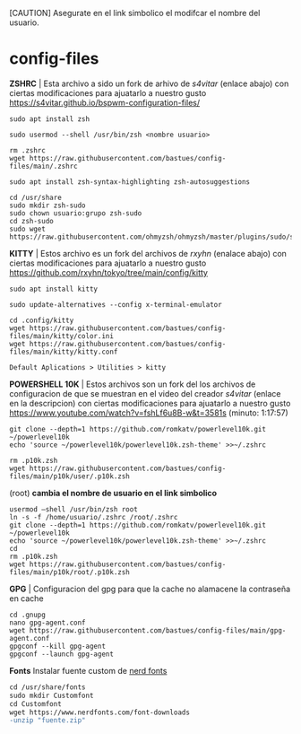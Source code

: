[CAUTION]
Asegurate en el link simbolico el modifcar el nombre del usuario.
# config-files
**ZSHRC** | Esta archivo a sido un fork de arhivo de *s4vitar* (enlace abajo) con ciertas modificaciones para ajuatarlo a nuestro gusto
https://s4vitar.github.io/bspwm-configuration-files/  
```
sudo apt install zsh
```
```
sudo usermod --shell /usr/bin/zsh <nombre usuario>
```
```
rm .zshrc
wget https://raw.githubusercontent.com/bastues/config-files/main/.zshrc
```
```
sudo apt install zsh-syntax-highlighting zsh-autosuggestions
```
```
cd /usr/share
sudo mkdir zsh-sudo
sudo chown usuario:grupo zsh-sudo
cd zsh-sudo
sudo wget https://raw.githubusercontent.com/ohmyzsh/ohmyzsh/master/plugins/sudo/sudo.plugin.zsh
```

**KITTY** | Estos archivo es un fork del archivos de *rxyhn* (enalace abajo) con ciertas modificaciones para ajuatarlo a nuestro gusto 
https://github.com/rxyhn/tokyo/tree/main/config/kitty
```
sudo apt install kitty
```
```
sudo update-alternatives --config x-terminal-emulator
```
```
cd .config/kitty
wget https://raw.githubusercontent.com/bastues/config-files/main/kitty/color.ini
wget https://raw.githubusercontent.com/bastues/config-files/main/kitty/kitty.conf
```
```
Default Aplications > Utilities > kitty
```

**POWERSHELL 10K** | Estos archivos son un fork del los archivos de configuracion de que se muestran en el video del creador *s4vitar* (enlace en la descripcion) con ciertas modificaciones para ajuatarlo a nuestro gusto 
https://www.youtube.com/watch?v=fshLf6u8B-w&t=3581s (minuto: 1:17:57)
```
git clone --depth=1 https://github.com/romkatv/powerlevel10k.git ~/powerlevel10k
echo 'source ~/powerlevel10k/powerlevel10k.zsh-theme' >>~/.zshrc
```
```
rm .p10k.zsh
wget https://raw.githubusercontent.com/bastues/config-files/main/p10k/user/.p10k.zsh
```
(root) **cambia el nombre de usuario en el link simbolico**
```
usermod –shell /usr/bin/zsh root
ln -s -f /home/usuario/.zshrc /root/.zshrc
git clone --depth=1 https://github.com/romkatv/powerlevel10k.git ~/powerlevel10k
echo 'source ~/powerlevel10k/powerlevel10k.zsh-theme' >>~/.zshrc
cd
rm .p10k.zsh
wget https://raw.githubusercontent.com/bastues/config-files/main/p10k/root/.p10k.zsh
```
**GPG** | Configuracion del gpg para que la cache no alamacene la contraseña en cache
```
cd .gnupg
nano gpg-agent.conf
wget https://raw.githubusercontent.com/bastues/config-files/main/gpg-agent.conf
gpgconf --kill gpg-agent
gpgconf --launch gpg-agent
```
**Fonts** Instalar fuente custom de [nerd fonts](https://www.nerdfonts.com/font-downloads)
```diff
cd /usr/share/fonts
sudo mkdir Customfont
cd Customfont
wget https://www.nerdfonts.com/font-downloads
-unzip "fuente.zip"
```


